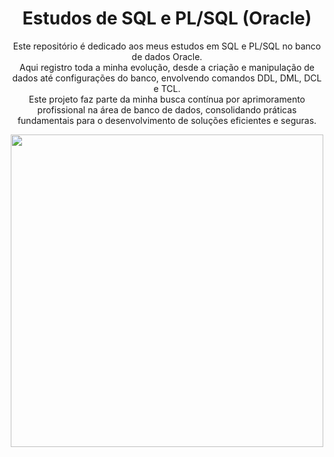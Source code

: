 <div align="center">

# Estudos de SQL e PL/SQL (Oracle)

Este repositório é dedicado aos meus estudos em SQL e PL/SQL no banco de dados Oracle.  
Aqui registro toda a minha evolução, desde a criação e manipulação de dados até configurações do banco, envolvendo comandos DDL, DML, DCL e TCL.  
Este projeto faz parte da minha busca contínua por aprimoramento profissional na área de banco de dados, consolidando práticas fundamentais para o desenvolvimento de soluções eficientes e seguras.

<img width="500px" src="https://cdn.jsdelivr.net/gh/devicons/devicon@latest/icons/oracle/oracle-original.svg" />

</div>
